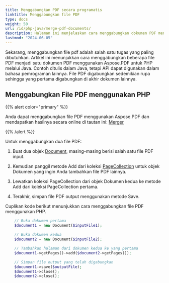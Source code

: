 ```yaml
---
title: Menggabungkan PDF secara programatis
linktitle: Menggabungkan file PDF
type: docs
weight: 50
url: /id/php-java/merge-pdf-documents/
description: Halaman ini menjelaskan cara menggabungkan dokumen PDF menjadi satu file PDF menggunakan PHP.
lastmod: "2024-06-05"
---
```


Sekarang, menggabungkan file pdf adalah salah satu tugas yang paling dibutuhkan.
Artikel ini menunjukkan cara menggabungkan beberapa file PDF menjadi satu dokumen PDF menggunakan Aspose.PDF untuk PHP melalui Java. Contoh ditulis dalam Java, tetapi API dapat digunakan dalam bahasa pemrograman lainnya. File PDF digabungkan sedemikian rupa sehingga yang pertama digabungkan di akhir dokumen lainnya.

## Menggabungkan File PDF menggunakan PHP

{{% alert color="primary" %}}

Anda dapat menggabungkan file PDF menggunakan Aspose.PDF dan mendapatkan hasilnya secara online di tautan ini: [Merger](https://products.aspose.app/pdf/merger)

{{% /alert %}}

Untuk menggabungkan dua file PDF:

1. Buat dua objek [Document](https://reference.aspose.com/pdf/java/com.aspose.pdf/class-use/Document), masing-masing berisi salah satu file PDF input.

1. Kemudian panggil metode Add dari koleksi [PageCollection](https://reference.aspose.com/pdf/java/com.aspose.pdf/class-use/PageCollection) untuk objek Dokumen yang ingin Anda tambahkan file PDF lainnya.
1. Lewatkan koleksi PageCollection dari objek Dokumen kedua ke metode Add dari koleksi PageCollection pertama.
1. Terakhir, simpan file PDF output menggunakan metode Save.

Cuplikan kode berikut menunjukkan cara menggabungkan file PDF menggunakan PHP.

```php
    // Buka dokumen pertama
    $document1 = new Document($inputFile1);
    
    // Buka dokumen kedua
    $document2 = new Document($inputFile2);

    // Tambahkan halaman dari dokumen kedua ke yang pertama
    $document1->getPages()->add($document2->getPages());

    // Simpan file output yang telah digabungkan
    $document1->save($outputFile);
    $document1->close();
    $document2->close();
```